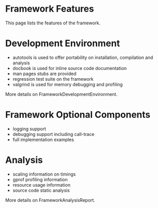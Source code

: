 # Framework Features #

This page lists the features of the framework.

# Development Environment #

  * autotools is used to offer portability on installation, compilation and analysis
  * docbook is used for inline source code documentation
  * man pages stubs are provided
  * regression test suite on the framework
  * valgrind is used for memory debugging and profiling

More details on FrameworkDevelopmentEnvironment.

# Framework Optional Components #

  * logging support
  * debugging support including call-trace
  * full implementation examples

# Analysis #

  * scaling information on timings
  * gprof profiling information
  * resource usage information
  * source code static analysis

More details on FrameworkAnalysisReport.